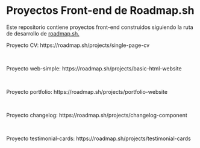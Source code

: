 <h1>Proyectos Front-end de Roadmap.sh</h1>
Este repositorio contiene proyectos front-end construidos siguiendo la ruta de desarrollo de
<a href="https://roadmap.sh/">roadmap.sh.</a><br>
<p>Proyecto CV: https://roadmap.sh/projects/single-page-cv</p><br>
<p>Proyecto web-simple: https://roadmap.sh/projects/basic-html-website</p><br>
<p>Proyecto portfolio: https://roadmap.sh/projects/portfolio-website</p><br>
<p>Proyecto changelog: https://roadmap.sh/projects/changelog-component</p><br>
<p>Proyecto testimonial-cards: https://roadmap.sh/projects/testimonial-cards</p><br>


